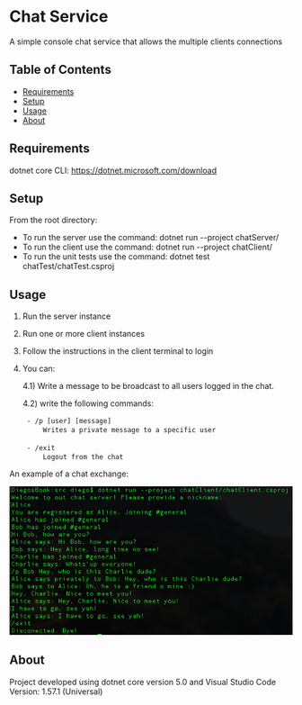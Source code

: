 # Chat Service
A simple console chat service that allows the multiple clients connections

## Table of Contents
* [Requirements](#requirements)
* [Setup](#setup)
* [Usage](#usage)
* [About](#about)

## Requirements

dotnet core CLI: https://dotnet.microsoft.com/download

## Setup

From the root directory:

- To run the server use the command: dotnet run --project chatServer/
- To run the client use the command: dotnet run --project chatClient/
- To run the unit tests use the command: dotnet test chatTest/chatTest.csproj

## Usage

1) Run the server instance

2) Run one or more client instances

3) Follow the instructions in the client terminal to login

4) You can:

    4.1) Write a message to be broadcast to all users logged in the chat.

    4.2) write the following commands:

        - /p [user] [message]
            Writes a private message to a specific user

        - /exit
            Logout from the chat

An example of a chat exchange:

<p align="center">
<img src="readme_pics/clientRun.png" width="800"/>
</p>

## About 

Project developed using dotnet core version 5.0 and Visual Studio Code Version: 1.57.1 (Universal)